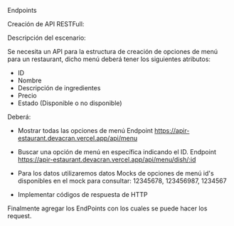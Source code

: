 Endpoints

Creación de API RESTFull:

Descripción del escenario:

Se necesita un API para la estructura de creación de opciones de menú para un restaurant, dicho menú deberá tener los siguientes atributos:

- ID
- Nombre
- Descripción de ingredientes
- Precio
- Estado (Disponible o no disponible)

Deberá:

- Mostrar todas las opciones de menú
  Endpoint https://apir-estaurant.devacran.vercel.app/api/menu

- Buscar una opción de menú en específica indicando el ID.
  Endpoint https://apir-estaurant.devacran.vercel.app/api/menu/dish/:id

- Para los datos utilizaremos datos Mocks de opciones de menú
  id's disponibles en el mock para consultar: 12345678, 123456987, 1234567

- Implementar códigos de respuesta de HTTP

Finalmente agregar los EndPoints con los cuales se puede hacer los request.
